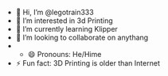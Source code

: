 - 👋 Hi, I’m @legotrain333
- 👀 I’m interested in 3d Printing
- 🌱 I’m currently learning Klipper
- 💞️ I’m looking to collaborate on anythang
- - 😄 Pronouns: He/Hime
- ⚡ Fun fact: 3D Printing is older than Internet

<!---
legotrain333/legotrain333 is a ✨ special ✨ repository because its `README.md` (this file) appears on your GitHub profile.
You can click the Preview link to take a look at your changes.
--->
